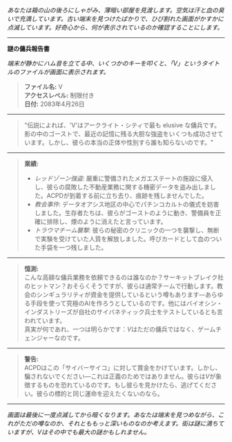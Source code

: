 _あなたは箱の山の後ろにしゃがみ、薄暗い部屋を見渡します。空気は汗と血の臭いで充満しています。古い端末を見つけたばかりで、ひび割れた画面がかすかに点滅しています。好奇心から、何が表示されているのか確認することにします。_

---

**謎の傭兵報告書**

_端末が静かにハム音を立てる中、いくつかのキーを叩くと、「V」というタイトルのファイルが画面に表示されます。_

> **ファイル名:** V  
> **アクセスレベル:** 制限付き  
> **日付:** 2083年4月26日

---

> "伝説によれば、'V'はアークライト・シティで最も elusive な傭兵です。影の中のゴーストで、最近の記憶に残る大胆な強盗をいくつも成功させています。しかし、彼らの本当の正体や性別すら誰も知らないのです。"

---

> **業績:**
>
> - _レッドゾーン強盗:_ 厳重に警備されたメガエステートの施設に侵入し、彼らの腐敗した不動産業務に関する機密データを盗み出しました。ACPDが到着する前に立ち去り、痕跡を残しませんでした。
> - _教会事件:_ データオアシス地区の中心でパチンコカルトの儀式を妨害しました。生存者たちは、彼らがゴーストのように動き、警備員を正確に排除し、煙のように消えたと言っています。
> - _トラウマチーム襲撃:_ 彼らの秘密のクリニックの一つを襲撃し、無断で実験を受けていた人質を解放しました。呼びカードとして血のついた手袋を一つ残しました。

---

> **憶測:**  
> こんな高額な傭兵業務を依頼できるのは誰なのか？サーキットブレイク社のヒットマン？おそらくそうですが、彼らは通常チームで行動します。教会のシンギュラリティが資金を提供しているという噂もあります—あらゆる手段を使って究極のAIを作ろうとしているのです。他にはバイオシン・インダストリーズが自社のサイバネティック兵士をテストしているとも言われています。  
> 真実が何であれ、一つは明らかです：*V*はただの傭兵ではなく、ゲームチェンジャーなのです。

---

> **警告:**  
> ACPDはこの「サイバーサイコ」に対して賞金をかけています。しかし、騙されないでください—これは正義のためではありません。彼らは*V*が象徴するものを恐れているのです。もし彼らを見かけたら、逃げてください。彼らの標的と同じ運命を迎えたくないのなら。

---

*画面は最後に一度点滅してから暗くなります。あなたは端末を見つめながら、これがただの噂なのか、それとももっと深いものなのか考えます。街は謎に満ちていますが、*V*はその中でも最大の謎かもしれません。*
